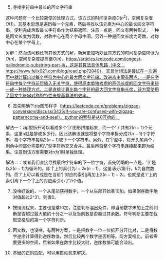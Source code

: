 5. 寻找字符串中最长的回文字符串

这种问题有一个比较简便的处理方式，该方式的时间复杂度$O(n^2)$，空间复杂度$O(1)$。其基本思想是遍历每一个元素，然后寻找以该元素为中心的最长回文字符串，便利完成后取最长字符串作为结果返回。注意一点是，回文有两种形式，一种是回文长度为偶数，对称中心在两个字母中间，另外一种是回文长度为奇数，对称中心在某个字母上。

另解：然而该问题还有其他方式的解，新解更加巧妙且其方式的时间复杂度降低为$O(n)$，空间复杂度提高至$O(n)$。https://articles.leetcode.com/longest-palindromic-substring-part-ii/，这是其算法具体思路（中文：https://www.felix021.com/blog/read.php?2040）。其具体想法是尝试在一次遍历中就计算出以每个字符为中心的最大回文字符串。改进点主要有两点，一是在字符串中每个字符前后插入无关字符，使得原本单独考虑的奇偶长度的回文字符串统一成一种处理方式。二是直接计算出每个字符的最大回文字符串长度，该方案使用了回文字符串对称的特性来提高算法的效率。

6. 首先明确下zip图形样子（https://leetcode.com/problems/zigzag-conversion/discuss/3435/If-you-are-confused-with-zigzag-patterncome-and-see!）。python的索引是从0开始的。

解法一：zip型拆开可以看成多个'|/'图形拼接起来，而一个'|/'共有$2(n-1)$个元素，这里n就是排成多少行。因此该解法就是将整个字符串拆分成$2(n-1)$个字符串，每个字符串每隔$2(n-1)$取下一个字符串。另外，在'|'型中，除开头尾两个，剩余中间部分需要和'/'型字符串交叉合并。最后再将整个字符串连接起来即为结果。注意到该方案需要对n为1时单独处理。

解法二：或者我们直接寻找最终字符串的下一位字符，首先明确的一点是，'|/'是以$2(n-1)$为循环的，即'|'上的索引为$i+2k(n-1)$，这里i表示第i行，k为自然数列。而'/'上可以看成是在当前'|'对应的索引j再加上$2(n-1)-2i$。也就是说'/'上的索引离下一个'|'上的对应索引小了$2i$个值。

7. 没啥好说的，一个从尾部获得数字，一个从头部开始乘10加。如果倒序数字绝对值超过2^31，则置0。

8. 按照流程来，主要也是乘10加，注意判断溢出条件，即当前数字未加上之前判断是否超过最大值的十分之一以及当前数是否超过其余数。符号判断主要在截取空格后的第一个字符判断。

9. 回文数，也没啥，有两种方案，一是把数字一位一位拆开分开比对，二是将数字逆序计算得到逆序数值，然后比较两个数字是否相等。两方案相比，前者需要更多的空间，后者如果在数字比较大时，逆序数值可能会溢出。

10. 基础的正则匹配，可以用自动机来解决。